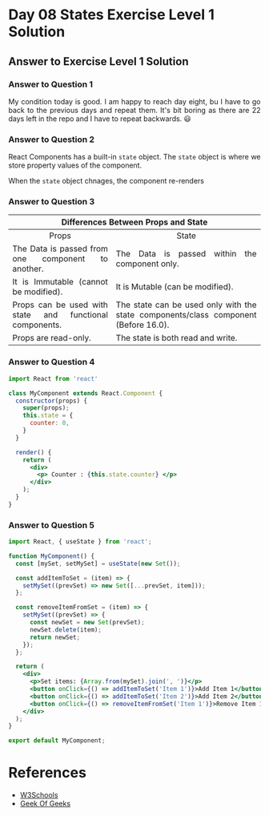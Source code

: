# Day 08 States Exercise Level 1 Solution
## Answer to Exercise Level 1 Solution
### Answer to Question 1
<p align="justify">My condition today is good. I am happy to reach day eight, bu I have to go back to the previous days and repeat them. It's bit boring as there are 22 days left in the repo and I have to repeat backwards. &#128515; </p> 

### Answer to Question 2
<p align="justify">React Components has a built-in <code>state</code> object. The <code>state</code> object is where we store property values of the component.
</p>

<p align="justify">When the <code>state</code> object chnages, the component re-renders</p>

### Answer to Question 3
<table>

<thead>
<tr>
<th colspan="2" style="text-align:center">Differences Between Props and State</th>
</tr>
</thead>

<tbody align="justify">
<tr align="center">
<td>Props</td>
<td> State</td>
</tr>

<tr>
<td>The Data is passed from one component to another.</td>
<td>The Data is passed within the component only.
</td>
</tr>

<tr>
<td>It is Immutable (cannot be modified).</td>
<td>It is Mutable (can be modified).</td>
</tr>

<tr>
<td>Props can be used with state and functional components.	</td>
<td>The state can be used only with the state components/class component (Before 16.0).</td>
</tr>

<tr>
<td>Props are read-only. </td>
<td>The state is both read and write.</td>
</tr>

</tbody>

</table>

### Answer to Question 4
```jsx
import React from 'react'

class MyComponent extends React.Component {
  constructor(props) {
    super(props);
    this.state = {
      counter: 0,
    }
  }

  render() {
    return (
      <div>
        <p> Counter : {this.state.counter} </p>
      </div>
    );
  }
}
```

### Answer to Question 5
```jsx
import React, { useState } from 'react';

function MyComponent() {
  const [mySet, setMySet] = useState(new Set());

  const addItemToSet = (item) => {
    setMySet((prevSet) => new Set([...prevSet, item]));
  };

  const removeItemFromSet = (item) => {
    setMySet((prevSet) => {
      const newSet = new Set(prevSet);
      newSet.delete(item);
      return newSet;
    });
  };

  return (
    <div>
      <p>Set items: {Array.from(mySet).join(', ')}</p>
      <button onClick={() => addItemToSet('Item 1')}>Add Item 1</button>
      <button onClick={() => addItemToSet('Item 2')}>Add Item 2</button>
      <button onClick={() => removeItemFromSet('Item 1')}>Remove Item 1</button>
    </div>
  );
}

export default MyComponent;
```
# References
- [W3Schools](https://www.w3schools.com/react/react_state.asp)
- [Geek Of Geeks](https://www.geeksforgeeks.org/what-are-the-differences-between-props-and-state/)